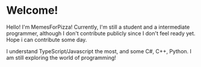 # Welcome!
Hello! I'm MemesForPizza! Currently, I'm still a student and a intermediate programmer, although I don't contribute publicly since I don't feel ready yet. Hope i can contribute some day.

I understand TypeScript/Javascript the most, and some C#, C++, Python. I am still exploring the world of programming!

